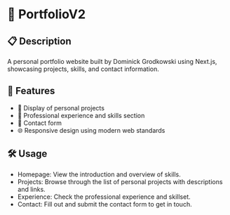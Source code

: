 # 💼 PortfolioV2

## 📋 Description
A personal portfolio website built by Dominick Grodkowski using Next.js, showcasing projects, skills, and contact information.

## 🌟 Features
- 📄 Display of personal projects
- 💼 Professional experience and skills section
- 📧 Contact form
- 🌐 Responsive design using modern web standards


## 🛠️ Usage

  - Homepage: View the introduction and overview of skills.
  - Projects: Browse through the list of personal projects with descriptions and links.
  - Experience: Check the professional experience and skillset.
  - Contact: Fill out and submit the contact form to get in touch.
